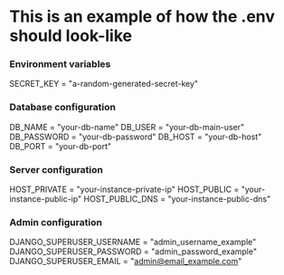 # This is an example of how the .env should look-like 

### Environment variables
SECRET_KEY = "a-random-generated-secret-key"

### Database configuration
DB_NAME = "your-db-name"
DB_USER = "your-db-main-user"
DB_PASSWORD = "your-db-password"
DB_HOST = "your-db-host"
DB_PORT = "your-db-port"

### Server configuration
HOST_PRIVATE = "your-instance-private-ip"
HOST_PUBLIC = "your-instance-public-ip"
HOST_PUBLIC_DNS = "your-instance-public-dns"


### Admin configuration
DJANGO_SUPERUSER_USERNAME = "admin_username_example"
DJANGO_SUPERUSER_PASSWORD = "admin_password_example"
DJANGO_SUPERUSER_EMAIL = "admin@email_example.com"